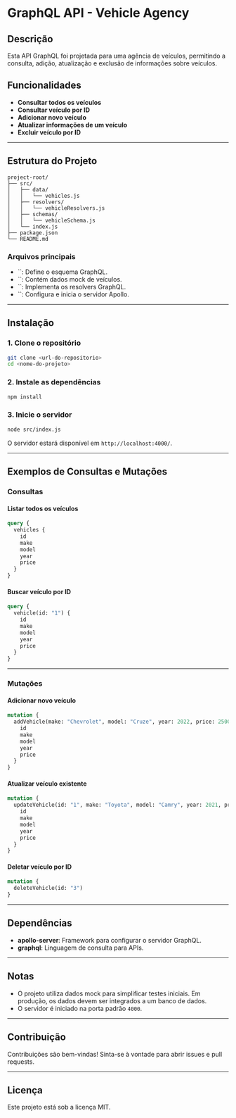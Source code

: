 # GraphQL API - Vehicle Agency

## Descrição

Esta API GraphQL foi projetada para uma agência de veículos, permitindo a consulta, adição, atualização e exclusão de informações sobre veículos.

## Funcionalidades

- **Consultar todos os veículos**
- **Consultar veículo por ID**
- **Adicionar novo veículo**
- **Atualizar informações de um veículo**
- **Excluir veículo por ID**

---

## Estrutura do Projeto

```
project-root/
├── src/
│   ├── data/
│   │   └── vehicles.js
│   ├── resolvers/
│   │   └── vehicleResolvers.js
│   ├── schemas/
│   │   └── vehicleSchema.js
│   └── index.js
├── package.json
└── README.md
```

### Arquivos principais

- ``: Define o esquema GraphQL.
- ``: Contém dados mock de veículos.
- ``: Implementa os resolvers GraphQL.
- ``: Configura e inicia o servidor Apollo.

---

## Instalação

### 1. Clone o repositório

```bash
git clone <url-do-repositorio>
cd <nome-do-projeto>
```

### 2. Instale as dependências

```bash
npm install
```

### 3. Inicie o servidor

```bash
node src/index.js
```

O servidor estará disponível em `http://localhost:4000/`.

---

## Exemplos de Consultas e Mutações

### Consultas

#### Listar todos os veículos

```graphql
query {
  vehicles {
    id
    make
    model
    year
    price
  }
}
```

#### Buscar veículo por ID

```graphql
query {
  vehicle(id: "1") {
    id
    make
    model
    year
    price
  }
}
```

---

### Mutações

#### Adicionar novo veículo

```graphql
mutation {
  addVehicle(make: "Chevrolet", model: "Cruze", year: 2022, price: 25000) {
    id
    make
    model
    year
    price
  }
}
```

#### Atualizar veículo existente

```graphql
mutation {
  updateVehicle(id: "1", make: "Toyota", model: "Camry", year: 2021, price: 23000) {
    id
    make
    model
    year
    price
  }
}
```

#### Deletar veículo por ID

```graphql
mutation {
  deleteVehicle(id: "3")
}
```

---

## Dependências

- **apollo-server**: Framework para configurar o servidor GraphQL.
- **graphql**: Linguagem de consulta para APIs.

---

## Notas

- O projeto utiliza dados mock para simplificar testes iniciais. Em produção, os dados devem ser integrados a um banco de dados.
- O servidor é iniciado na porta padrão `4000`.

---

## Contribuição

Contribuições são bem-vindas! Sinta-se à vontade para abrir issues e pull requests.

---

## Licença

Este projeto está sob a licença MIT.


